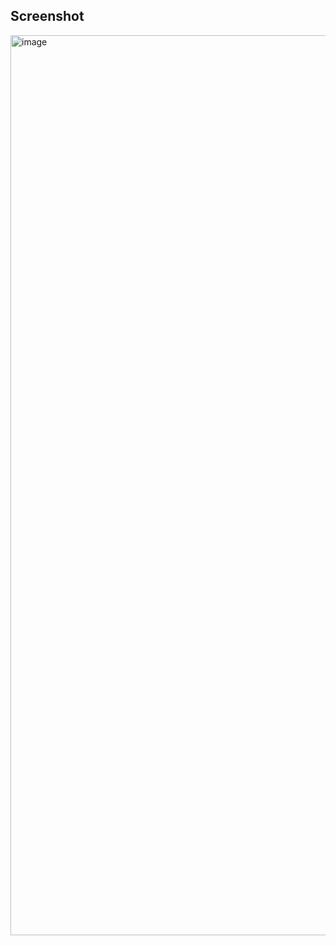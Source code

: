 ## Screenshot

<img width="1440" alt="image" src="https://github.com/user-attachments/assets/ee04684c-f258-4bdd-9a27-05fabe2e00c4">
